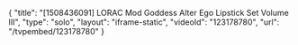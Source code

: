 {
    "title": "[1508436091] LORAC Mod Goddess Alter Ego Lipstick Set Volume III",
    "type": "solo",
    "layout": "iframe-static",
    "videoId": "123178780",
    "url": "\/tvpembed\/123178780"
}